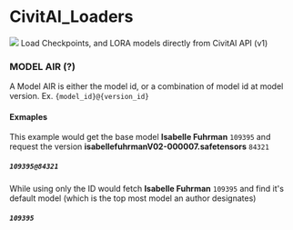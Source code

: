 # CivitAI_Loaders
<img src="https://i.postimg.cc/52zMsFZ2/Screenshot-2023-07-15-104434.png">
Load Checkpoints, and LORA models directly from CivitAI API (v1)

### MODEL AIR (?)
A Model AIR is either the model id, or a combination of model id at model version. Ex. `{model_id}@{version_id}`

#### Exmaples
This example would get the base model **Isabelle Fuhrman** `109395` and request the version **isabellefuhrmanV02-000007.safetensors** `84321`
##### `109395@84321`</font>

While using only the ID would fetch **Isabelle Fuhrman** `109395` and find it's default model (which is the top most model an author designates)
##### `109395`</font>
